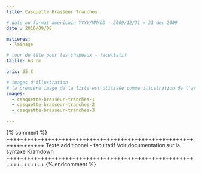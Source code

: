 ```yaml
---
title: Casquette Brasseur Tranches

# date au format americain YYYY/MM/DD - 2009/12/31 = 31 dec 2009
date : 2016/09/08

matieres:
 - lainage

# tour de tête pour les chapeaux - facultatif
taille: 63 cm

prix: 55 €

# images d'illustration
# la première image de la liste est utilisée comme illustration de l'article dans les pages de listing.
images:
  - casquette-brasseur-tranches-1
  - casquette-brasseur-tranches-2
  - casquette-brasseur-tranches-3

---
```

{% comment %} +++++++++++++++++++++++++++++++++++++++++++++++++++++++++++++++++
              Texte additionnel - facultatif
              Voir documentation sur la syntaxe Kramdown
+++++++++++++++++++++++++++++++++++++++++++++++++++++++++++++++++ {% endcomment %}
